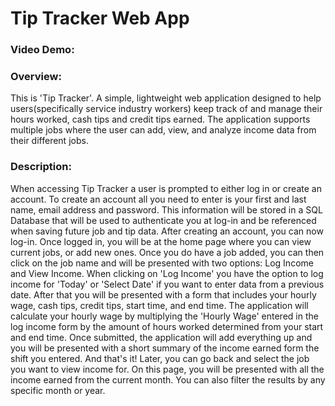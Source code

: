 # Tip Tracker Web App
### Video Demo:  <URL HERE>
### Overview:
This is 'Tip Tracker'. A simple, lightweight web application designed to help users(specifically
service industry workers) keep track of and manage their hours worked, cash tips and credit tips earned.
The application supports multiple jobs where the user can add, view, and analyze income data from their different
jobs.

### Description:
When accessing Tip Tracker a user is prompted to either log in or create an account. To create an account all you need to enter is your first and last name, email address and password. This information will be stored in a 
SQL Database that will be used to authenticate you at log-in and be referenced when saving future job and tip
data. After creating an account, you can now log-in. Once logged in, you will be at the home page where you can view current jobs, or add new ones. Once you do have a job added, you can then click on the job name and will be presented with two options: Log Income and View Income. When clicking on 'Log Income' you have the option to log income for 'Today' or 'Select Date' if you want to enter data from a previous date. After that you will be presented with a form that includes your hourly wage, cash tips, credit tips, start time, and end time. The application will calculate your hourly wage by multiplying the 'Hourly Wage' entered in the log income form by the amount of hours worked determined from your start and end time. Once submitted, the application will add everything up and you will be presented with a short summary of the income earned form the shift you entered.  And that's it! Later, you can go back and select the job you want to view income for. On this page, you will be presented with all the income earned from the current month. You can also filter the results by any specific month or year. 


